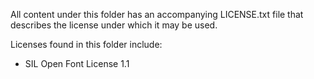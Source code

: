 All content under this folder has an accompanying LICENSE.txt file that describes the license under which it may be used.

Licenses found in this folder include:
* SIL Open Font License 1.1
